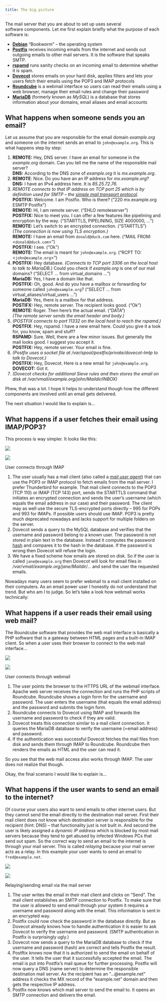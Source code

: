 ```yaml
---
title: The big picture
---
```


The mail server that you are about to set up uses several software components. Let me first explain briefly what the purpose of each software is:

- **[Debian](https://www.debian.org/)** “Bookworm” – the operating system
- **[Postfix](http://www.postfix.org/)** receives incoming emails from the internet and sends out outgoing emails to other mail servers. It is the software that speaks SMTP.
- **[rspamd](https://rspamd.com/)** runs sanity checks on an incoming email to determine whether it is spam.
- **[Dovecot](https://www.dovecot.org/)** stores emails on your hard disk, applies filters and lets your users fetch their emails using the POP3 and IMAP protocols
- **[Roundcube](https://roundcube.net/)** is a webmail interface so users can read their emails using a web browser, manage their email rules and change their password
- **[MariaDB](https://mariadb.org/)** (formerly known as _MySQL_) is a database that stores information about your domains, email aliases and email accounts

## What happens when someone sends you an email?

Let us assume that you are responsible for the email domain _example.org_ and someone on the internet sends an email to `john@example.org`. This is what happens step by step:

1. **REMOTE:** Hey, DNS server. I have an email for someone in the _example.org_ domain. Can you tell me the name of the responsible mail server?  
    **DNS:** According to the DNS zone of _example.org_ it is _mx.example.org_.
2. **REMOTE**: Nice. Do you have an an IP address for _mx.example.org_?  
    **DNS:** I have an IPv4 address here. It is _85.25.72.76_.
3. _REMOTE connects to that IP address on TCP port 25 which is by definition used for SMTP – the [simple mail transport protocol](https://en.wikipedia.org/wiki/Simple_Mail_Transfer_Protocol)._  
    **POSTFIX:** Welcome. I am Postfix. Who is there? (“220 mx.example.org ESMTP Postfix”)  
    **REMOTE:** Hi, I am remote server. (“EHLO remoteserver”)  
    **POSTFIX:** Nice to meet you. I can offer a few features like pipelining and encryption by the way. (“STARTTLS, PIPELINING, SIZE 4000000, …”)  
    **REMOTE:** Let’s switch to an encrypted connection. (“STARTTLS”)  
    _(The connection is now using TLS encryption.)_  
    **REMOTE:** I have an email from `donald@duck.com` here. (“MAIL FROM:&lt;`donald@duck.com`&gt;”)  
    **POSTFIX:** I see. (“Ok”)  
    **REMOTE:** The email is meant for `john@example.org`. (“RCPT TO:&lt;`john@example.org`&gt;”)
4. **POSTFIX:** Hey database. _(Connects to TCP port 3306 on the local host to talk to MariaDB.)_ Could you check if _example.org_ is one of our mail domains? (“SELECT … from virtual_domains …”)  
    **MariaDB:** Yes, I have a domain like that.  
    **POSTFIX:** Oh, good. And do you have a mailbox or forwarding for someone called `john@example.org`? (“SELECT … from virtual\_aliases/virtual\_users …”)  
    **MariaDB:** Yes, there is a mailbox for that address.  
    **POSTIFX:** Hey, remote server. The recipient looks good. (“Ok”)  
    **REMOTE:** Roger. Then here’s the actual email. (“DATA”)  
    _(The remote server sends the email header and body.)_
5. _(POSTFIX connects to port 11332 on the local host to reach the rspamd.)_  
    **POSTFIX**: Hey, rspamd. I have a new email here. Could you give it a look for, you know, spam and stuff?  
    **RSPAMD:** Sure. Well, there are a few minor issues. But generally the mail looks good. I suggest you accept it.  
    **POSTFIX:** Hey, remote server. Your email is fine.
6. _(Postfix uses a socket file at /var/spool/postfix/private/dovecot-lmtp to talk to Dovecot.)_  
    **POSTFIX:** Hey, Dovecot. Here is a new email for `john@example.org`.
    **DOVECOT:** Got it.
7. _(Dovecot checks for additional Sieve rules and then stores the email on disk at /var/vmail/example.org/john/Maildir/INBOX)_

Phew, that was a lot. I hope it helps to understand though how the different components are involved until an email gets delivered.

The next situation I would like to explain is…

## What happens if a user fetches their email using IMAP/POP3?

This process is way simpler. It looks like this:

![](https://workaround.org/wp-content/uploads/fetch-email.png)

![](https://workaround.org/wp-content/uploads/fetch-email.png)

User connects through IMAP

1. The user usually has a mail client (also called a _[mail user agent](https://en.wikipedia.org/wiki/Email_client)_) that can use the POP3 or IMAP protocol to fetch emails from the mail server. I prefer Thunderbird for example. That mail client connects to the POP3 (TCP 110) or IMAP (TCP 143) port, sends the STARTTLS command that initiates an encrypted connection and sends the user’s username (which equals the email address in our case) and their password. The client may as well use the secure TLS-encrypted ports directly – 995 for POPs and 993 for IMAPs. If possible users should use IMAP. POP3 is pretty much deprecated nowadays and lacks support for multiple folders on the server.
2. Dovecot sends a query to the MySQL database and verifies that the username and password belong to a known user. The password is not stored in plain text in the database. Instead it computes the password [hash](https://en.wikipedia.org/wiki/Hash_function) and compares it to the hash in the database. If the password is wrong then Dovecot will refuse the login.
3. We have a fixed scheme how emails are stored on disk. So if the user is called `jane@example.org` then Dovecot will look for email files in _/var/vmail/example.org/jane/Maildir/…_ and send the user the requested emails.

Nowadays many users seem to prefer webmail to a mail client installed on their computers. As an email power user I honestly do not understand that trend. But who am I to judge. So let’s take a look how webmail works technically:

## What happens if a user reads their email using web mail?

The Roundcube software that provides the web mail interface is basically a PHP software that is a gateway between HTML pages and a built-in IMAP client. So when a user uses their browser to connect to the web mail interface…

![](https://workaround.org/wp-content/uploads/webmail.png)

![](https://workaround.org/wp-content/uploads/webmail.png)

User connects through webmail

1. The user points the browser to the HTTPS URL of the webmail interface. Apache web server receives the connection and runs the PHP scripts of Roundcube. Roundcube shows a login form for the username and password. The user enters the username (that equals the email address) and the password and submits the login form.
2. Roundcube connects to Dovecot using IMAP and forwards the username and password to check if they are valid.
3. Dovecot treats this connection similar to a mail client connection. It queries the MariaDB database to verify the username (=email address) and password.
4. If the authentication was successful Dovecot fetches the mail files from disk and sends them through IMAP to Roundcube. Roundcube then renders the emails as HTML and the user can read it.

So you see that the web mail access also works through IMAP. The user does not realize that though.

Okay, the final scenario I would like to explain is…

## What happens if the user wants to send an email to the internet?

Of course your users also want to send emails to other internet users. But they cannot send the email directly to the destination mail server. First their mail client does not know which destination server is responsible for the recipient (hint: DNS) – that functionality just is not built in. And second the user is likely assigned a _dynamic IP address_ which is blocked by most mail servers because they tend to get abused by infected Windows PCs that send out spam. So the correct way to send an email to the internet is through your mail server. This is called _relaying_ because your mail server acts as a relay. In this example your user wants to send an email to `fred@example.net`.

![](https://workaround.org/wp-content/uploads/relaying.png)

![](https://workaround.org/wp-content/uploads/relaying.png)

Relaying/sending email via the mail server

1. The user writes the email in their mail client and clicks on “Send”. The mail client establishes an SMTP connection to Postfix. To make sure that the user is allowed to send email through your system it requires a username and password along with the email. This information is sent in an encrypted way.
2. Postfix could now check the password in the database directly. But as Dovecot already knows how to handle authentication it is easier to ask Dovecot to verify the username and password. (SMTP authentication in Postfix is surprisingly ugly.)
3. Dovecot now sends a query to the MariaDB database to check if the username and password (hash) are correct and tells Postfix the result.
4. Postftix knows now that it is authorized to send the email on behalf of the user. It tells the user that it successfully accepted the email. The email is put into Postfix’s mail queue for further processing. Postfix will now query a DNS (name server) to determine the responsible destination mail server. As the recipient has an “…@example.net” address it checks the MX record of the “example.net” domain and then gets the respective IP address.
5. Postfix now knows which mail server to send the email to. It opens an SMTP connection and delivers the email.